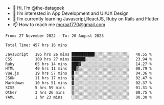 - 👋 Hi, I’m @the-datageek
- 👀 I’m interested in App Development and UI/UX Design
- 🌱 I’m currently learning Javascript,ReactJS, Ruby on Rails and Flutter
- 📫 How to reach me moraaf770@gmail.com

<!---
the-datageek/the-datageek is a ✨ special ✨ repository because its `README.md` (this file) appears on your GitHub profile.
You can click the Preview link to take a look at your changes.
--->
<!--START_SECTION:waka-->

```txt
From: 27 November 2022 - To: 20 August 2023

Total Time: 457 hrs 16 mins

JavaScript   185 hrs 26 mins ██████████░░░░░░░░░░░░░░░   40.55 %
CSS          109 hrs 27 mins ██████░░░░░░░░░░░░░░░░░░░   23.94 %
Ruby         65 hrs 14 mins  ███▓░░░░░░░░░░░░░░░░░░░░░   14.27 %
HTML         40 hrs 11 mins  ██▒░░░░░░░░░░░░░░░░░░░░░░   08.79 %
Vue.js       19 hrs 57 mins  █░░░░░░░░░░░░░░░░░░░░░░░░   04.36 %
JSON         11 hrs 17 mins  ▓░░░░░░░░░░░░░░░░░░░░░░░░   02.47 %
Markdown     10 hrs 51 mins  ▓░░░░░░░░░░░░░░░░░░░░░░░░   02.37 %
SCSS         5 hrs 59 mins   ▒░░░░░░░░░░░░░░░░░░░░░░░░   01.31 %
Other        3 hrs 26 mins   ▒░░░░░░░░░░░░░░░░░░░░░░░░   00.75 %
YAML         1 hr 23 mins    ░░░░░░░░░░░░░░░░░░░░░░░░░   00.30 %
```

<!--END_SECTION:waka-->
